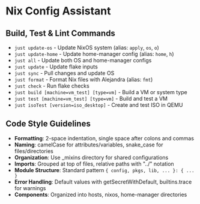 # Nix Config Assistant

## Build, Test & Lint Commands
- `just update-os` - Update NixOS system (alias: `apply`, `os`, `o`)
- `just update-home` - Update home-manager config (alias: `home`, `h`)
- `just all` - Update both OS and home-manager configs
- `just update` - Update flake inputs
- `just sync` - Pull changes and update OS
- `just format` - Format Nix files with Alejandra (alias: `fmt`)
- `just check` - Run flake checks
- `just build [machine=vm_test] [type=vm]` - Build a VM or system type
- `just test [machine=vm_test] [type=vm]` - Build and test a VM
- `just isoTest [version=iso_desktop]` - Create and test ISO in QEMU

## Code Style Guidelines
- **Formatting**: 2-space indentation, single space after colons and commas
- **Naming**: camelCase for attributes/variables, snake_case for files/directories
- **Organization**: Use _mixins directory for shared configurations
- **Imports**: Grouped at top of files, relative paths with "../" notation
- **Module Structure**: Standard pattern `{ config, pkgs, lib, ... }: { ... }`
- **Error Handling**: Default values with getSecretWithDefault, builtins.trace for warnings
- **Components**: Organized into hosts, nixos, home-manager directories